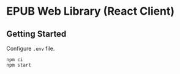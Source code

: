 # EPUB Web Library (React Client)

## Getting Started
Configure `.env` file.
```
npm ci
npm start
```